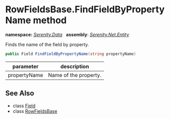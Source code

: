 # RowFieldsBase.FindFieldByPropertyName method
**namespace:** *[Serenity.Data](../../README.md#serenity.data-namespace)*   **assembly**: *[Serenity.Net.Entity](../../README.md)*

Finds the name of the field by property.

```csharp
public Field FindFieldByPropertyName(string propertyName)
```

| parameter | description |
| --- | --- |
| propertyName | Name of the property. |

## See Also

* class [Field](../Field.md)
* class [RowFieldsBase](../RowFieldsBase.md)